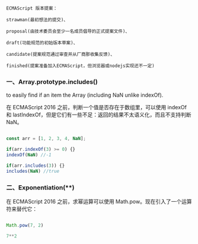 
```

ECMAScript 版本提案：

strawman(最初想法的提交)、

proposal(由技术委员会至少一名成员倡导的正式提案文件)、

draft(功能规范的初始版本草案)、

candidate(提案规范通过审查并从厂商那收集反馈)、

finished(提案准备加入ECMAScript，但浏览器或nodejs实现还不一定)

```


### 一、Array.prototype.includes()

to easily find if an item the Array (including NaN unlike indexOf).

在 ECMAScript 2016 之前，判断一个值是否存在于数组里，可以使用 indexOf 和 lastIndexOf，但是它们有一些不足：返回的结果不太语义化，而且不支持判断 NaN。

```javascript

const arr = [1, 2, 3, 4, NaN];

if(arr.indexOf(3) >= 0) {}
indexOf(NaN) //-1

if(arr.includes(3)) {}
includes(NaN) //true

```


### 二、Exponentiation(\*\*)

在 ECMAScript 2016 之前，求幂运算可以使用 Math.pow。现在引入了一个运算符来替代它：

```javascript

Math.pow(7, 2)

7**2

```
